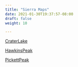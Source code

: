 ```yaml
---
title: "Sierra Maps"
date: 2021-01-30T19:37:57-08:00
draft: false
weight: 10

---
```


<a target="_blank" href="/xmeyers/maps/CraterLake.pdf">CraterLake</a> 

<a target="_blank" href="/xmeyers/maps/HawkinsPeak.pdf">HawkinsPeak</a> 

<a target="_blank" href="/xmeyers/maps/PickettPeak.pdf">PickettPeak</a> 

